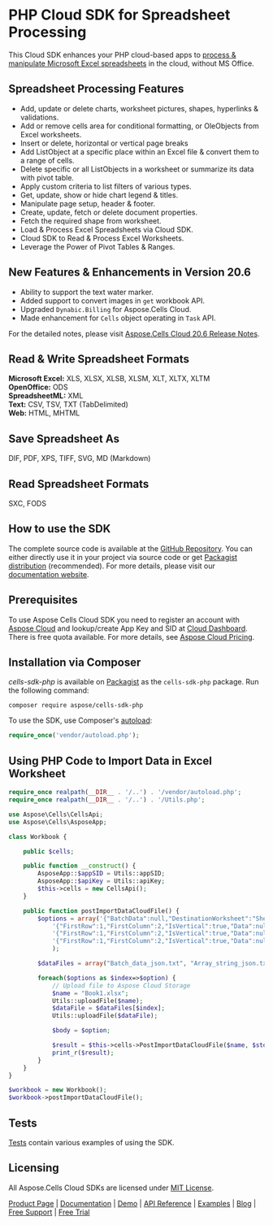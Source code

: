 # PHP Cloud SDK for Spreadsheet Processing

This Cloud SDK enhances your PHP cloud-based apps to [process & manipulate Microsoft Excel spreadsheets](https://products.aspose.cloud/cells/php) in the cloud, without MS Office.

## Spreadsheet Processing Features

- Add, update or delete charts, worksheet pictures, shapes, hyperlinks & validations.
- Add or remove cells area for conditional formatting, or OleObjects from Excel worksheets.
- Insert or delete, horizontal or vertical page breaks
- Add ListObject at a specific place within an Excel file & convert them to a range of cells.
- Delete specific or all ListObjects in a worksheet or summarize its data with pivot table.
- Apply custom criteria to list filters of various types.
- Get, update, show or hide chart legend & titles.
- Manipulate page setup, header & footer.
- Create, update, fetch or delete document properties.
- Fetch the required shape from worksheet.
- Load & Process Excel Spreadsheets via Cloud SDK.
- Cloud SDK to Read & Process Excel Worksheets.
- Leverage the Power of Pivot Tables & Ranges.

## New Features & Enhancements in Version 20.6

- Ability to support the text water marker.
- Added support to convert images in `get` workbook API.
- Upgraded `Dynabic.Billing` for Aspose.Cells Cloud.
- Made enhancement for `Cells` object operating in `Task` API.

For the detailed notes, please visit [Aspose.Cells Cloud 20.6 Release Notes](https://docs.aspose.cloud/display/cellscloud/Aspose.Cells+Cloud+20.6+Release+Notes).

## Read & Write Spreadsheet Formats

**Microsoft Excel:** XLS, XLSX, XLSB, XLSM, XLT, XLTX, XLTM\
**OpenOffice:** ODS\
**SpreadsheetML:** XML\
**Text:** CSV, TSV, TXT (TabDelimited)\
**Web:** HTML, MHTML

## Save Spreadsheet As

DIF, PDF, XPS, TIFF, SVG, MD (Markdown)

## Read Spreadsheet Formats

SXC, FODS

## How to use the SDK

The complete source code is available at the [GitHub Repository](https://github.com/aspose-cells-cloud/aspose-cells-cloud-php). You can either directly use it in your project via source code or get [Packagist distribution](https://packagist.org/packages/aspose/cells-sdk-php) (recommended). For more details, please visit our [documentation website](https://docs.aspose.cloud/display/cellscloud/Available+SDKs).

## Prerequisites

To use Aspose Cells Cloud SDK you need to register an account with [Aspose Cloud](https://www.aspose.cloud/) and lookup/create App Key and SID at [Cloud Dashboard](https://dashboard.aspose.cloud/#/apps). There is free quota available. For more details, see [Aspose Cloud Pricing](https://purchase.aspose.cloud/pricing).

## Installation via Composer

*cells-sdk-php* is available on [Packagist](https://packagist.org/packages/aspose/cells-sdk-php) as the `cells-sdk-php` package. Run the following command:

```console
composer require aspose/cells-sdk-php
```

To use the SDK, use Composer's [autoload](https://getcomposer.org/doc/00-intro.md#autoloading):

```php
require_once('vendor/autoload.php');
```

## Using PHP Code to Import Data in Excel Worksheet

```php
require_once realpath(__DIR__ . '/..') . '/vendor/autoload.php';
require_once realpath(__DIR__ . '/..') . '/Utils.php';

use Aspose\Cells\CellsApi;
use Aspose\Cells\AsposeApp;

class Workbook {

    public $cells;

    public function __construct() {
        AsposeApp::$appSID = Utils::appSID;
        AsposeApp::$apiKey = Utils::apiKey;
        $this->cells = new CellsApi();
    }

    public function postImportDataCloudFile() {
        $options = array('{"BatchData":null,"DestinationWorksheet":"Sheet1","IsInsert":false,"ImportDataType":"BatchData","Source":{"FileSourceType":1,"FilePath":"Batch_data_json.txt"}}',
            '{"FirstRow":1,"FirstColumn":2,"IsVertical":true,"Data":null,"DestinationWorksheet":"Sheet1","IsInsert":true,"ImportDataType":"StringArray","Source":{"FileSourceType":1,"FilePath":"Array_string_json.txt"}}',
            '{"FirstRow":1,"FirstColumn":2,"IsVertical":true,"Data":null,"DestinationWorksheet":"Sheet1","IsInsert":true,"ImportDataType":"IntArray","Source":{"FileSourceType":1,"FilePath":"Array_int_json.txt"}}',
            '{"FirstRow":1,"FirstColumn":2,"IsVertical":true,"Data":null,"DestinationWorksheet":"Sheet1","IsInsert":true,"ImportDataType":"DoubleArray","Source":{"FileSourceType":1,"FilePath":"Array_double_json.txt"}}'
            );

        $dataFiles = array("Batch_data_json.txt", "Array_string_json.txt", "Array_int_json.txt", "Array_double_json.txt");

        foreach($options as $index=>$option) {
            // Upload file to Aspose Cloud Storage
            $name = "Book1.xlsx";
            Utils::uploadFile($name);
            $dataFile = $dataFiles[$index];
            Utils::uploadFile($dataFile);

            $body = $option;

            $result = $this->cells->PostImportDataCloudFile($name, $storage = null, $folder = null, $body);
            print_r($result);
        }
    }
}

$workbook = new Workbook();
$workbook->postImportDataCloudFile();
```

## Tests

[Tests](https://github.com/aspose-cells-cloud/aspose-cells-cloud-php/tree/master/test/Api) contain various examples of using the SDK.

## Licensing

All Aspose.Cells Cloud SDKs are licensed under [MIT License](https://github.com/aspose-cells-cloud/aspose-cells-cloud-php/blob/master/LICENSE).

[Product Page](https://products.aspose.cloud/cells/php) | [Documentation](https://docs.aspose.cloud/display/cellscloud/Home) | [Demo](https://products.aspose.app/cells/family) | [API Reference](https://apireference.aspose.cloud/cells/) | [Examples](https://github.com/aspose-cells-cloud/aspose-cells-cloud-php) | [Blog](https://blog.aspose.cloud/category/cells/) | [Free Support](https://forum.aspose.cloud/c/cells) | [Free Trial](https://dashboard.aspose.cloud/#/apps)
